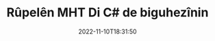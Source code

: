 ---
############################# Static ############################
layout: "auto-gen-merger"
date: 2022-11-10T18:31:50
draft: false
otherformats: mhtml odp ods odt one otp ott pdf pps ppsx ppt pptx rtf tex vdx vsdm

############################# Head ############################
head_title: "Rûpelên MHT di C# de biguhezînin"
head_description: "Rûpelên di nav belgeyek MHT ya di C# de bi karanîna API-ya yekkirina belgeyan veguhezîne her cîhek."

############################# Header ############################
title: "Rûpelên MHT Di C# de biguhezînin"
description: "Rûpelên MHT bi çend rêzikên koda {{Navê berhemê}} biguhezînin."
bg_image: "https://cms.admin.containerize.com/templates/aspose/App_Themes/V3/images/bg/header1.png"
bg_overlay: false
button:
    enable: true
    icon: "fas fa-arrow-down"
    label: "Daxistina Doza Belaş"
    link: "https://downloads.groupdocs.com/merger/net"

############################# SubMenu ############################
submenu:
    enable: true

    left:
        img_alt: "GroupDocs.Merger for .NET"
        image: "https://cms.admin.containerize.com/templates/groupdocs/images/product-logos/90x90-noborder/groupdocs-merger-net.png"
        product: "GroupDocs.Merger"
        platform: ".NET"

    middle:
        button:

            # button loop
            - link: "https://apireference.groupdocs.com/merger/net"
              text: "Çavkanî API"

            # button loop
            - link: "https://github.com/groupdocs-merger"
              text: "Nimûneyên Kodê"

            # button loop
            - link: "https://products.groupdocs.app/merger/family"
              text: "Demos Bijî"

            # button loop
            - link: "https://purchase.groupdocs.com/pricing/merger/net"
              text: "Pricing"

    right:
        link_download: "https://downloads.groupdocs.com/merger"
        link_learn: "https://docs.groupdocs.com/merger/net"
        link_buy: "https://purchase.groupdocs.com"

############################# About ############################
about:
    enable: true
    title: "Derbarê GroupDocs.Merger for .NET API"
    content: |
        [GroupDocs.Merger for .NET](/ku/merger/net/) çareseriyek hêsan pêşkêşî dike ku bi ewlehî di navbera cûrbecûr formên belgeyan de wekî PDF, Microsoft Office (Word, Excel, PowerPoint veqete) , OneNote), OpenDocument, HTML, wêne û gelekên din di nav sepanên .NET de. Bi lê zêdekirina tenê çend rêzikên kodê, çend operasyonên belgeyê yên wekî veguheztin, rakirin, zivirandin, guheztin, derxistin an guheztina arastekirina rûpelan di nav belgeyan de pêk bînin. Belgeyên ku API-ya yekbûyî di heman demê de pêşdîtina rûpelên belgeyê wekî wêneyek jî piştgirî dike da ku struktur, formatkirin û naverokê li ser rûpelê analîz bike.
        
        GroupDocs.Merger API ji bo çareseriyên pargîdanî bijarek rast e ku hewceyê taybetmendiyên veguheztina pelê pelê ye. Van API-an li ser hemî pergalên xebitandinê û platformên sereke, tevî .NET Framework, .NET Standard, .NET Core, Mono, baş têne piştgirî kirin.

############################# Steps ############################
steps:
    enable: true
    title_left: "Di .NET de Rûpelên Pelê MHT biguhezînin"
    content_left: |
        [GroupDocs.Merger for .NET](/ku/merger/net/) ji pêşdebirên C# re hêsan dike ku bi pêkanîna çend gavên hêsan rûpelan di nav pelek MHT de biguhezînin. .
        
        * **MoveOptions** bidin destpêkirin da ku hejmarên rûpela heyî û nû diyar bikin.
        * Mînaka nû ya **Merger** biafirînin û rêça belgeya çavkaniyê wekî pîvanek çêker derbas bikin.
        * Gazî **MovePage** bikin û hêmanên **MoveOptions** derbas bikin.
        * Gazî **Save** bikin û riya pelê diyar bikin da ku belgeya encam tomar bike.

    title_right: "Pêdiviyên Sîstemê"
    content_right: |
        GroupDocs.Merger for .NET API li ser hemî platform û pergalên xebitandinê yên sereke têne piştgirî kirin. Berî ku hûn koda jêrîn bicîh bikin, ji kerema xwe pê ewle bibin ku we şertên jêrîn li ser pergala we hatine saz kirin.

        * Pergalên Xebatê: Microsoft Windows, Linux, MacOS
        * Jîngehên Pêşketinê: Visual Studio, Xamarin, MonoDevelop
        * Çarçoveyên: .NET Framework, .NET Standard, .NET Core, Mono
        * Guhertoya herî dawî ya GroupDocs.Merger for .NET ji [NuGet](https://www.nuget.org/packages/groupdocs.merger) dakêşîne
         
    code: |
     {{% merger/additional-styles %}}
     {{< merger/code-merger title="Meriv çawa bi koda nimûneya C# rûpelên pelê MHT bar dike">}}

        ```csharp    
        // Rûpelên pelê yên MHT bi kar tînin GroupDocs.Merger API
        int pageNumber = 6;
        int newPageNumber = 1;

        // Dersa MoveOptions bidin destpêkirin da ku hejmarên rûpela heyî û nû diyar bikin
        MoveOptions moveOptions = new MoveOptions(pageNumber, newPageNumber);

        // Bi belgeya têketina MHT Yekbûnek yekser
        using (Merger merger = new Merger("input.mht"))
          {
            // Gazî rêbaza MovePage bikin û tişta MoveOptions jê re derbas bikin
            merger.MovePage(moveOptions);
    
            // Gazî rêbaza Save bikin û riya pelê ya xwestî derbas bikin da ku belgeya derketinê hilînin
            merger.Save("output.mht");
          }
        ```
     {{< /merger/code-merger >}}

############################# Demos ############################
demos:
    enable: true
    title: "Demoyên Zindî - Rûpelên Serhêl biguhezînin MHT"
    content: |
       Bi serdana malpera [GroupDocs.Merger Live Demos](https://products.groupdocs.app/splitter/move-pages/mht) niha rûpelên pelê yên MHT biguhezînin.
       Demoya zindî xwedî feydeyên jêrîn e.
        
############################# About Formats ############################
about_formats:
    enable: true

############################# More Formats ############################
more_formats:
    enable: true
    title: "Rûpelên Formên Belgeya Din Biguhezînin"
    content: |
        .NET belgeyên API-ê ji bo formatên pelan û wêneyan yek dibin û vediqetînin. Hin formatên pelê yên populer ên ku li jêr têne destnîşan kirin biguhezînin.

############################# Back to top ###############################
back_to_top:
    enable: true
---